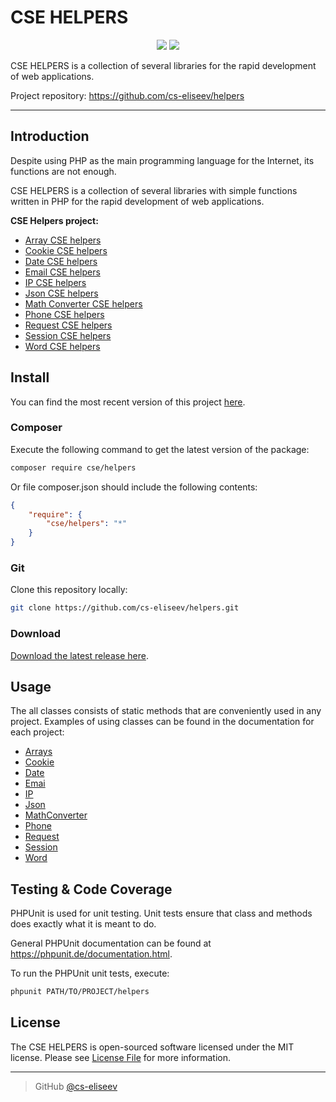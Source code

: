 CSE HELPERS
=======

<p align="center">
<a href="https://packagist.org/packages/cse/helpers"><img src="https://poser.pugx.org/cse/helpers/v/stable" /></a>
<a href="https://github.com/cs-eliseev/helpers/blob/master/LICENSE.md"><img src="https://poser.pugx.org/cse/helpers/license" /></a>
</p>

CSE HELPERS is a collection of several libraries for the rapid development of web applications.

Project repository: https://github.com/cs-eliseev/helpers

***


## Introduction

Despite using PHP as the main programming language for the Internet, its functions are not enough.

CSE HELPERS is a collection of several libraries with simple functions written in PHP for the rapid development of web applications.

**CSE Helpers project:**
* [Array CSE helpers](https://github.com/cs-eliseev/helpers-arrays)
* [Cookie CSE helpers](https://github.com/cs-eliseev/helpers-cookie)
* [Date CSE helpers](https://github.com/cs-eliseev/helpers-date)
* [Email CSE helpers](https://github.com/cs-eliseev/helpers-email)
* [IP CSE helpers](https://github.com/cs-eliseev/helpers-ip)
* [Json CSE helpers](https://github.com/cs-eliseev/helpers-json)
* [Math Converter CSE helpers](https://github.com/cs-eliseev/helpers-math-converter)
* [Phone CSE helpers](https://github.com/cs-eliseev/helpers-phone)
* [Request CSE helpers](https://github.com/cs-eliseev/helpers-request)
* [Session CSE helpers](https://github.com/cs-eliseev/helpers-session)
* [Word CSE helpers](https://github.com/cs-eliseev/helpers-word)


## Install

You can find the most recent version of this project [here](https://github.com/cs-eliseev/helpers).

### Composer

Execute the following command to get the latest version of the package:
```bash
composer require cse/helpers
```

Or file composer.json should include the following contents:
```json
{
    "require": {
        "cse/helpers": "*"
    }
}
```

### Git

Clone this repository locally:
```bash
git clone https://github.com/cs-eliseev/helpers.git
```

### Download

[Download the latest release here](https://github.com/cs-eliseev/helpers/archive/master.zip).

## Usage

The all classes consists of static methods that are conveniently used in any project. 
Examples of using classes can be found in the documentation for each project:
* [Arrays](https://github.com/cs-eliseev/helpers-arrays)
* [Cookie](https://github.com/cs-eliseev/helpers-cookie)
* [Date](https://github.com/cs-eliseev/helpers-date)
* [Emai](https://github.com/cs-eliseev/helpers-email)
* [IP](https://github.com/cs-eliseev/helpers-ip)
* [Json](https://github.com/cs-eliseev/helpers-json)
* [MathConverter](https://github.com/cs-eliseev/helpers-math-converter)
* [Phone](https://github.com/cs-eliseev/helpers-phone)
* [Request](https://github.com/cs-eliseev/helpers-request)
* [Session](https://github.com/cs-eliseev/helpers-session)
* [Word](https://github.com/cs-eliseev/helpers-word)


## Testing & Code Coverage

PHPUnit is used for unit testing. Unit tests ensure that class and methods does exactly what it is meant to do.

General PHPUnit documentation can be found at https://phpunit.de/documentation.html.

To run the PHPUnit unit tests, execute:
```bash
phpunit PATH/TO/PROJECT/helpers
```


## License

The CSE HELPERS is open-sourced software licensed under the MIT license. Please see [License File](https://github.com/cs-eliseev/helpers/blob/master/LICENSE.md) for more information.

---

> GitHub [@cs-eliseev](https://github.com/cs-eliseev)